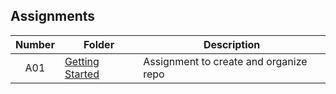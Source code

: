 ## Assignments

| Number | Folder | Description |
| :----: | ------ | ----------- |
|   A01   | [Getting Started](https://github.com/sgilliland/4663-Cryptography-Gilliland/blob/master/Assignments/README.md) |   Assignment to create and organize repo   |
